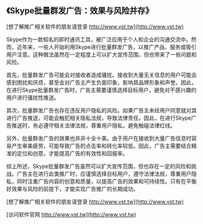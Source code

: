 ## **《Skype批量群发广告：效果与风险并存》**

[想了解推广相关软件的朋友请登录 http://www.vst.tw](http://www.vst.tw)

Skype作为一款知名的即时通讯工具，被广泛应用于个人和企业的沟通交流中。然而，近年来，一些人开始利用Skype进行批量群发广告，以推广产品、服务或吸引用户注意。这种做法虽然在一定程度上可以扩大宣传范围，但也带来了一些问题和风险。

首先，批量群发广告可能会对接收者造成骚扰。接收到大量无关信息的用户可能会感到困扰和厌烦，甚至会对广告主产生负面印象，影响其品牌形象和声誉。因此，在进行Skype批量群发广告时，广告主需要谨慎选择目标用户，避免对不感兴趣的用户进行骚扰性推送。

其次，批量群发广告也存在违反用户隐私的风险。如果广告主未经用户同意就对其进行广告推送，可能会触犯相关隐私法规，导致法律责任。因此，在进行Skype广告推送时，务必遵守相关法律法规，尊重用户隐私，避免触碰法律红线。

另外，批量群发广告的效果也并非十全十美。由于用户在接收到大量广告信息时容易产生审美疲劳，可能导致广告的点击率和转化率较低。因此，广告主需要结合精准的定位和创意，才能提高广告的有效性和回报率。

综上所述，Skype批量群发广告虽然可以扩大宣传范围，但也存在一定的风险和挑战。广告主在进行此类推广时，应谨慎选择目标用户，遵守法律法规，尊重用户隐私，同时注重广告内容的创意和质量，以提高广告的效果和可持续性。只有在平衡好效果与风险的前提下，才能实现广告推广的长期成功。

[想了解推广相关软件的朋友请登录 http://www.vst.tw](http://www.vst.tw)


[访问软件官网 http://www.vst.tw](http://www.vst.tw)
